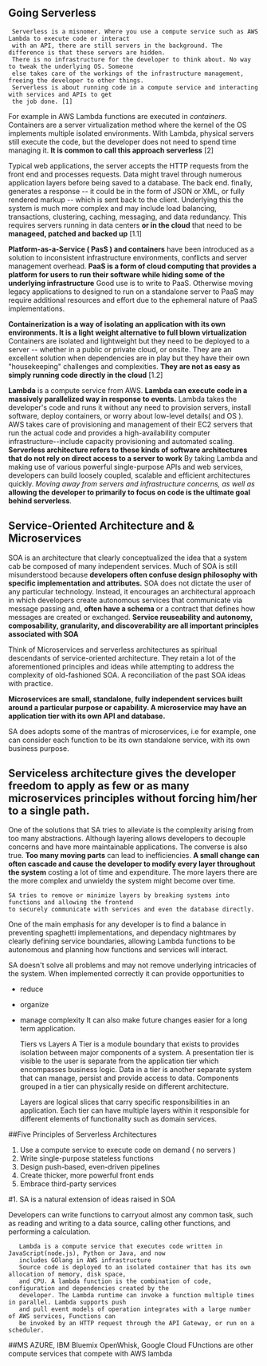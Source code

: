 ## Going Serverless


     Serverless is a misnomer. Where you use a compute service such as AWS Lambda to execute code or interact
     with an API, there are still servers in the background. The difference is that these servers are hidden.
     There is no infrastructure for the developer to think about. No way to tweak the underlying OS. Someone
     else takes care of the workings of the infrastructure management, freeing the developer to other things.
     Serverless is about running code in a compute service and interacting with services and APIs to get
     the job done. [1]

 For example in AWS Lambda functions are executed in *containers*. Containers are a server virtualization method
 where the kernel of the OS implements multiple isolated environments. With Lambda, physical servers still execute
 the code, but the developer does not need to spend time managing it. **It is common to call this approach serverless**
 [2]

 Typical web applications, the server accepts the HTTP requests from the front end and processes requests. Data might travel through numerous application layers before being saved to a database. The back end. finally, generates a response -- it could be in the form of JSON or XML, or fully rendered markup -- which is sent back to the client. Underlying this the system is much more complex and may include load balancing, transactions, clustering, caching, messaging, and data redundancy. This requires servers running in data centers **or in the cloud** that need to be **manageed, patched and backed up** [1.1]

**Platform-as-a-Service ( PasS ) and containers** have been introduced as a solution to inconsistent infrastructure environments, conflicts and server management overhead.  **PaaS is a form of cloud computing that provides a platform for users to run their software while hiding some of the underlying infrastructure**
Good use is to write to PaaS. Otherwise moving legacy applications to designed to run on a standalone server to PaaS may require additional resources and effort due to the ephemeral nature of PaaS implementations.

**Containerization is a way of isolating an application with its own environments. It is a light weight alternative to full blown virtualization** Containers are isolated and lightweight but they need to be deployed to a server -- whether in a public or private cloud, or onsite. They are an excellent solution when dependencies are in play but they have their own "housekeeping" challenges and complexities. **They are not as easy as simply running code directly in the cloud** [1.2]

**Lambda** is a compute service from AWS. **Lambda can execute code in a massively parallelized way in response to events.**
Lambda takes the developer's code and runs it without any need to provision servers, install software, deploy containers, or worry about low-level details( and OS ). AWS takes care of provisioning and management of their EC2 servers that run the actual code and provides a high-availability computer infrastructure--include capacity provisioning and automated scaling.
**Serverless architecture refers to these kinds of software architectures that do not rely on direct access to a server to work** By taking Lambda and making use of various powerful single-purpose APIs and web services, developers can build loosely coupled, scalable and efficient architectures quickly. *Moving away from servers and infrastructure concerns, as well as* **allowing the developer to primarily to focus on code is the ultimate goal behind serverless**.

## Service-Oriented Architecture and & Microservices

SOA is an architecture that clearly conceptualized the idea that a system cab be composed of many independent services. Much of SOA is still misunderstood because **developers often confuse design philosophy with specific implementation and attributes.** SOA does not dictate the user of any particular technology. Instead, it encourages an architectural approach in which developers create autonomous services that communicate via message passing and, **often have a schema** or a contract that defines how messages are created or exchanged. **Service reuseability and autonomy, composability, granularity, and discoverability are all important principles associated with SOA**

Think of Microservices and serverless architectures as spiritual descendants of service-oriented architecture. They retain a lot of the aforementioned principles and ideas while attempting to address the complexity of old-fashioned SOA. A reconciliation of the past SOA ideas with practice.

**Microservices are small, standalone, fully independent services built around a particular purpose or capability. A microservice may have an application tier with its own API and database.**


SA does adopts some of the mantras of microservices, i.e for example, one can consider each function to be its own standalone service, with its own business purpose.

## Serviceless architecture gives the developer freedom to apply as few or as many microservices principles without forcing him/her to a single path.

One of the solutions that SA tries to alleviate is the complexity arising from too many abstractions. Although layering allows developers to decouple concerns and have more maintainable applications. The converse is also true. **Too many moving parts** can lead to inefficiencies. **A small change can often cascade and cause the developer to modify every layer throughout the system** costing a lot of time and expenditure. The more layers there are the more complex and unwieldy the system might become over time.

	SA tries to remove or minimize layers by breaking systems into functions and allowing the frontend
	to securely communicate with services and even the database directly.

One of the main emphasis for any developer is to find a balance in preventing spaghetti implementations, and dependacy nightmares by clearly defining service boundaries, allowing Lambda functions to be autonomous and planning how functions and services will interact.

SA doesn't solve all problems and may not remove underlying intricacies of the system. When implemented correctly it can provide opportunities to
   * reduce
   * organize
   * manage complexity
It can also make future changes easier for a long term application.

     Tiers vs Layers
     A Tier is a module boundary that exists to provides isolation between major components of a system.
     A presentation tier is visible to the user is separate from the application tier which encompasses
     business logic. Data in a tier is another separate system that can manage, persist and provide
     access to data. Components grouped in a tier can physically reside on different architecture.

     Layers are logical slices that carry specific responsibilities in an application. Each tier can have
     multiple layers within it responsible for different elements of functionality such as domain services.


##Five Principles of Serverless Architectures


   1. Use a compute service to execute code on demand ( no servers )
   2. Write single-purpose stateless functions
   3. Design push-based, even-driven pipelines
   4. Create thicker, more powerful front ends
   5. Embrace third-party services

#1. SA is a natural extension of ideas raised in SOA

  Developers can write functions to carryout almost any common task, such as reading and writing to a data source, calling other functions, and performing a calculation.

       Lambda is a compute service that executes code written in JavaScript(node.js), Python or Java, and now
       includes GOlang in AWS infrastructure
       Source code is deployed to an isolated container that has its own allocation of memory, disk space,
       and CPU. A lambda function is the combination of code, configuration and dependencies created by the
       developer. The Lambda runtime can invoke a function multiple times in parallel. Lambda supports push
       and pull event models of operation integrates with a large number of AWS services, Functions can
       be invoked by an HTTP request through the API Gateway, or run on a scheduler.

##MS AZURE, IBM Bluemix OpenWhisk, Google Cloud FUnctions are other compute services that compete with AWS lambda










